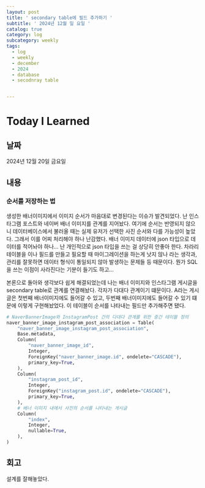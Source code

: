 ```yaml
---
layout: post
title: ' secondary table에 필드 추가하기 '
subtitle: ' 2024년 12월 일 요일 '
catalog: true
category: log
subcategory: weekly
tags:
  - log
  - weekly
  - december
  - 2024
  - database
  - secodnray table


---
```


# Today I Learned

## 날짜

2024년 12월 20일 금요일

## 내용

### 순서를 저장하는 법

생성한 배너이미지에서 이미지 순서가 마음대로 변경된다는 이슈가 발견되었다. 난 인스타그램 포스트와 네이버 배너 이미지를  관계를 지어놨다. 여기에 순서는 반영되지 않으니 데이터베이스에서 불러올 때는 실제 유저가 선택한 사진 순서와 다를 가능성이 높았다. 그래서 이를 어찌 처리해야 하나 난감했다. 배너 이미지 데이터에 json 타입으로 데이터를 적어놔야 하나… 난 개인적으로 json 타입을 쓰는 걸 상당히 안좋아 한다. 차라리 테이블을 이나 필드를 만들고 필요할 때 마이그레이션을 하는게 낫지 않나 라는 생각과, 관리를 잘못하면 데이터 형식이 통일되지 않아 발생하는 문제들 등 때문이다. 뭔가 SQL을 쓰는 이점이 사라진다는 기분이 들기도 하고…

 본론으로 돌아와 생각보다 쉽게 해결되었는데 나는 배너 이미지와 인스타그램 게시글을 secondary table로 관계를 연결해놨다. 각자가 다대다 관계이기 떄문이다. A라는 게시글은 첫번째 배너이미지에도 들어갈 수 있고, 두번째 배너이미지에도 들어갈 수 있기 떄문에 이렇게 구현해놨었다. 이 테이블이 순서를 나타내는 필드만 추가해주면 됐다.

```python
# NaverBannerImage와 InstagramPost 간의 다대다 관계를 위한 중간 테이블 정의
naver_banner_image_instagram_post_association = Table(
    "naver_banner_image_instagram_post_association",
    Base.metadata,
    Column(
        "naver_banner_image_id",
        Integer,
        ForeignKey("naver_banner_image.id", ondelete="CASCADE"),
        primary_key=True,
    ),
    Column(
        "instagram_post_id",
        Integer,
        ForeignKey("instagram_post.id", ondelete="CASCADE"),
        primary_key=True,
    ),
    # 배너 이미지 내에서 사진의 순서를 나타내는 게시글
    Column(
        "index",
        Integer,
        nullable=True,
    ),
)
```

## 회고

설계를 잘해놓았다.